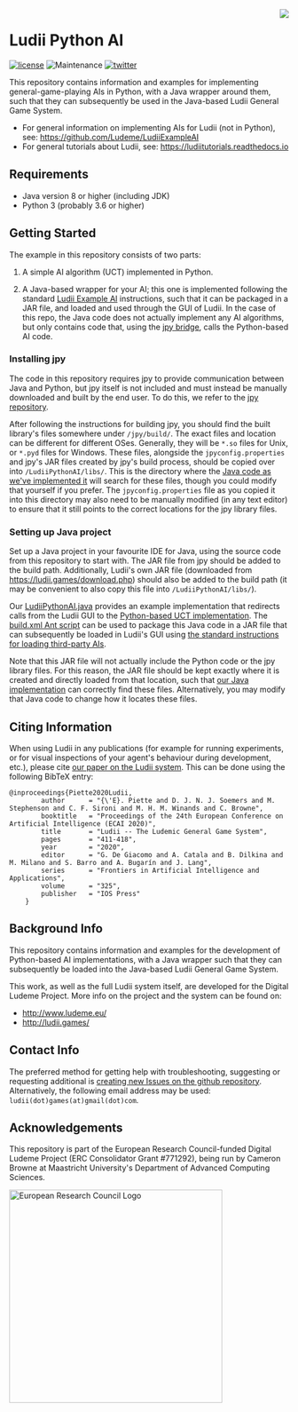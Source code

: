 <img align="right" src="./resources/ludii-logo-64x64.png">

# Ludii Python AI

[![license](https://img.shields.io/github/license/Ludeme/LudiiPythonAI)](LICENSE)
![Maintenance](https://img.shields.io/badge/Maintained%3F-yes-green.svg)
[![twitter](https://img.shields.io/twitter/follow/ludiigames?style=social)](https://twitter.com/intent/follow?screen_name=ludiigames)

This repository contains information and examples for implementing general-game-playing AIs
in Python, with a Java wrapper around them, such that they can subsequently be used
in the Java-based Ludii General Game System.

- For general information on implementing AIs for Ludii (not in Python), see: https://github.com/Ludeme/LudiiExampleAI
- For general tutorials about Ludii, see: https://ludiitutorials.readthedocs.io

## Requirements

- Java version 8 or higher (including JDK)
- Python 3 (probably 3.6 or higher)

## Getting Started

The example in this repository consists of two parts:

1. A simple AI algorithm (UCT) implemented in Python.

2. A Java-based wrapper for your AI; this one is implemented following the standard
[Ludii Example AI](https://github.com/Ludeme/LudiiExampleAI) instructions, such that
it can be packaged in a JAR file, and loaded and used through the GUI of Ludii. In
the case of this repo, the Java code does not actually implement any AI algorithms,
but only contains code that, using the [jpy bridge](https://github.com/bcdev/jpy),
calls the Python-based AI code.

### Installing jpy

The code in this repository requires jpy to provide communication between Java and
Python, but jpy itself is not included and must instead be manually downloaded and
built by the end user. To do this, we refer to the [jpy repository](https://github.com/bcdev/jpy).

After following the instructions for building jpy, you should find the built library's
files somewhere under `/jpy/build/`. The exact files and location can be different for
different OSes. Generally, they will be `*.so` files for Unix, or `*.pyd` files for Windows.
These files, alongside the `jpyconfig.properties` and jpy's JAR files created by jpy's build process,
should be copied over into `/LudiiPythonAI/libs/`. This is the directory where the 
[Java code as we've implemented it](src/ludii_python_ai/LudiiPythonAI.java) will search
for these files, though you could modify that yourself if you prefer. The `jpyconfig.properties`
file as you copied it into this directory may also need to be manually modified (in any text editor)
to ensure that it still points to the correct locations for the jpy library files.

### Setting up Java project

Set up a Java project in your favourite IDE for Java, using the source code from this repository
to start with. The JAR file from jpy should be added to the build path. Additionally, Ludii's own
JAR file (downloaded from https://ludii.games/download.php) should also be added to the build
path (it may be convenient to also copy this file into `/LudiiPythonAI/libs/`).

Our [LudiiPythonAI.java](src/ludii_python_ai/LudiiPythonAI.java) provides an example implementation
that redirects calls from the Ludii GUI to the [Python-based UCT implementation](ludii_python/uct.py).
The [build.xml Ant script](build.xml) can be used to package this Java code in a JAR file that can
subsequently be loaded in Ludii's GUI using 
[the standard instructions for loading third-party AIs](https://github.com/Ludeme/LudiiExampleAI#loading-ai-in-the-ludii-application).

Note that this JAR file will not actually include the Python code or the jpy library files. For this reason,
the JAR file should be kept exactly where it is created and directly loaded from that location, such
that [our Java implementation](src/ludii_python_ai/LudiiPythonAI.java) can correctly find these files. Alternatively,
you may modify that Java code to change how it locates these files.

## Citing Information

When using Ludii in any publications (for example for running experiments, or
for visual inspections of your agent's behaviour during development, etc.), 
please cite [our paper on the Ludii system](http://ecai2020.eu/papers/1248_paper.pdf).
This can be done using the following BibTeX entry:


	@inproceedings{Piette2020Ludii,
            author      = "{\'E}. Piette and D. J. N. J. Soemers and M. Stephenson and C. F. Sironi and M. H. M. Winands and C. Browne",
            booktitle   = "Proceedings of the 24th European Conference on Artificial Intelligence (ECAI 2020)",
            title       = "Ludii -- The Ludemic General Game System",
            pages       = "411-418",
            year        = "2020",
            editor      = "G. De Giacomo and A. Catala and B. Dilkina and M. Milano and S. Barro and A. Bugarín and J. Lang",
            series      = "Frontiers in Artificial Intelligence and Applications",
            volume      = "325",
			publisher	= "IOS Press"
        }

## Background Info

This repository contains information and examples for the development of Python-based
AI implementations, with a Java wrapper such that they can subsequently be loaded
into the Java-based Ludii General Game System.

This work, as well as the full Ludii system itself, are developed for the
Digital Ludeme Project. More info on the project and the system can be found on:

- http://www.ludeme.eu/
- http://ludii.games/

## Contact Info

The preferred method for getting help with troubleshooting, suggesting or
requesting additional is [creating new Issues on the github repository](https://github.com/Ludeme/LudiiPythonAI/issues).
Alternatively, the following email address may be used: `ludii(dot)games(at)gmail(dot)com`.

## Acknowledgements

This repository is part of the European Research Council-funded Digital Ludeme Project (ERC Consolidator Grant \#771292), being run by Cameron Browne at Maastricht University's Department of Advanced Computing Sciences. 

<a href="https://erc.europa.eu/"><img src="./resources/LOGO_ERC-FLAG_EU_.jpg" title="Funded by the European Research Council" alt="European Research Council Logo" height="384"></a>
